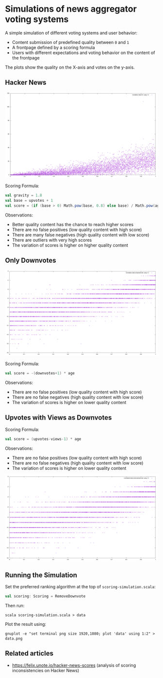 # Simulations of news aggregator voting systems

A simple simulation of different voting systems and user behavior:

- Content submission of predefined quality between `0` and `1`
- A frontpage defined by a scoring formula
- Users with different expectations and voting behavior on the content of the frontpage

The plots show the quality on the X-axis and votes on the y-axis.

## Hacker News

![](correlation-data-hn.png)

Scoring Formula:
```scala
val gravity = 1.8
val base = upvotes + 1
val score = (if (base > 0) Math.pow(base, 0.8) else base) / Math.pow(age + 1, gravity)
```

Observations:
- Better quality content has the chance to reach higher scores
- There are no false positives (low quality content with high score)
- There are many false negatives (high quality content with low score)
- There are outliers with very high scores
- The variation of scores is higher on higher quality content

## Only Downvotes

![](correlation-data-onlydownvote.png)

Scoring Formula:
```scala
val score = -(downvotes+1) * age
```

Observations:
- There are no false positives (low quality content with high score)
- There are no false negatives (high quality content with low score)
- The variation of scores is higher on lower quality content

## Upvotes with Views as Downvotes

Scoring Formula:
```scala
val score = (upvotes-views-1) * age
```

Observations:
- There are no false positives (low quality content with high score)
- There are no false negatives (high quality content with low score)
- The variation of scores is higher on lower quality content

![](correlation-data-removedownvote.png)



## Running the Simulation
Set the preferred ranking algorithm at the top of `scoring-simulation.scala`:
```scala
val scoring: Scoring = RemoveDownvote
```

Then run:
```
scala scoring-simulation.scala > data
```

Plot the result using:
```
gnuplot -e "set terminal png size 1920,1080; plot 'data' using 1:2" > data.png
```


## Related articles
- https://felix.unote.io/hacker-news-scores (analysis of scoring inconsistencies on Hacker News)
